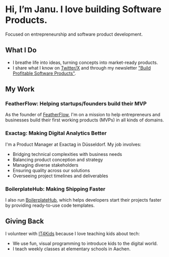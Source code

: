 # Hi, I’m Janu. I love building Software Products.

Focused on entrepreneurship and software product development.

## What I Do
- I breathe life into ideas, turning concepts into market-ready products.
- I share what I know on [Twitter/X](https://twitter.com/JanuBuilds) and through my newsletter ["Build Profitable Software Products"](https://digitalfuture.beehiiv.com/subscribe).
  
## My Work
### FeatherFlow: Helping startups/founders build their MVP
As the founder of [FeatherFlow](http://feather-flow.com/), I'm on a mission to help entrepreneurs and businesses build their first working products (MVPs) in all kinds of domains.

### Exactag: Making Digital Analytics Better
I'm a Product Manager at Exactag in Düsseldorf. My job involves:
- Bridging technical complexities with business needs
- Balancing product conception and strategy
- Managing diverse stakeholders
- Ensuring quality across our solutions
- Overseeing project timelines and deliverables

### BoilerplateHub: Making Shipping Faster
I also run [BoilerplateHub](https://boilerplatehub.com/), which helps developers start their projects faster by providing ready-to-use code templates.

## Giving Back
I volunteer with [IT4Kids](https://it-for-kids.org/vision) because I love teaching kids about tech:
- We use fun, visual programming to introduce kids to the digital world.
- I teach weekly classes at elementary schools in Aachen.
